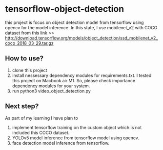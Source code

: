 # tensorflow-object-detection

this project is focus on object detection model from tensorflow using opencv for the model inference. 
In this state, I use mobilenet_v2 with COCO dataset from this link >> http://download.tensorflow.org/models/object_detection/ssd_mobilenet_v2_coco_2018_03_29.tar.gz

## How to use?
1. clone this project
2. install nessessary dependency modules for requirements.txt. I tested this project on Macbook air M1. So, please check importance dependency modules for your system.  
3. run python3 video_object_detection.py

## Next step?

As part of my learning I have plan to 
1. implement tensorflow training on the custom object which is not included this COCO dataset. 
2. YOLOv5 model inference from tensorflow model using opencv.
3. face detection model inference from tensorflow.


